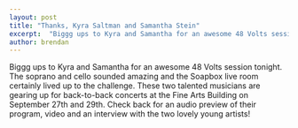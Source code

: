 ```yaml
---
layout: post
title: "Thanks, Kyra Saltman and Samantha Stein"
excerpt:  "Biggg ups to Kyra and Samantha for an awesome 48 Volts session tonight."
author: brendan
---
```


Biggg ups to Kyra and Samantha for an awesome 48 Volts session tonight.   The soprano and cello sounded amazing and the Soapbox live room certainly lived up to the challenge. These two talented musicians are gearing up for back-to-back concerts at the Fine Arts Building on September 27th and 29th.  Check back for an audio preview of their program, video and an interview with the two lovely young artists! 